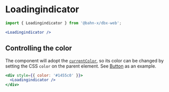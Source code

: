 # Loadingindicator

```js
import { Loadingindicator } from '@bahn-x/dbx-web';
```

```jsx +jsxpreview +highlight="Loadingindicator"
<Loadingindicator />
```


## Controlling the color

The component will adopt the [`currentColor`][mdn:currentcolor], so its color can be changed by setting the CSS `color` on the parent element. See [Button](button#loading) as an example.

```jsx +jsxpreview +highlight=/color: '.+?'/
<div style={{ color: '#1455c0' }}>
  <Loadingindicator />
</div>
```

[mdn:currentcolor]: https://developer.mozilla.org/en-US/docs/Web/CSS/color_value#currentColor_keyword
